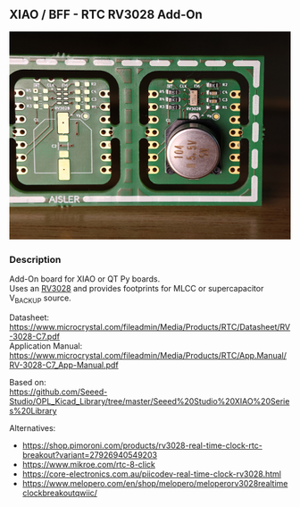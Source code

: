 ## XIAO / BFF - RTC RV3028 Add-On 

![PCB Front](doc/pcb_top.JPG)

### Description

Add-On board for XIAO or QT Py boards.  
Uses an [RV3028](https://www.microcrystal.com/en/products/real-time-clock-rtc-modules/rv-3028-c7) and provides footprints for MLCC or supercapacitor V<sub>BACKUP</sub> source.

Datasheet: https://www.microcrystal.com/fileadmin/Media/Products/RTC/Datasheet/RV-3028-C7.pdf  
Application Manual: https://www.microcrystal.com/fileadmin/Media/Products/RTC/App.Manual/RV-3028-C7_App-Manual.pdf

Based on:  
https://github.com/Seeed-Studio/OPL_Kicad_Library/tree/master/Seeed%20Studio%20XIAO%20Series%20Library

Alternatives:
- https://shop.pimoroni.com/products/rv3028-real-time-clock-rtc-breakout?variant=27926940549203
- https://www.mikroe.com/rtc-8-click
- https://core-electronics.com.au/piicodev-real-time-clock-rv3028.html
- https://www.melopero.com/en/shop/melopero/meloperorv3028realtimeclockbreakoutqwiic/